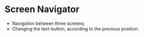 # Screen Navigator

- Navigation between three screens;
- Changing the text-button, according to the previous position.
